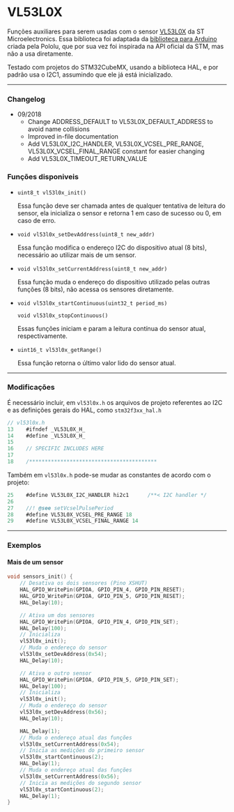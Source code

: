 # VL53L0X

Funções auxiliares para serem usadas com o sensor [VL53L0X](https://www.st.com/en/imaging-and-photonics-solutions/vl53l0x.html) da ST Microelectronics. Essa biblioteca foi adaptada da [biblioteca para Arduino](https://github.com/pololu/vl53l0x-arduino) criada pela Pololu, que por sua vez foi inspirada na API oficial da STM, mas não a usa diretamente.

Testado com projetos do STM32CubeMX, usando a biblioteca HAL, e por padrão usa o I2C1, assumindo que ele já está inicializado.

-------

### Changelog

* 09/2018
  * Change ADDRESS_DEFAULT to VL53L0X_DEFAULT_ADDRESS to avoid name collisions
  * Improved in-file documentation
  * Add VL53L0X_I2C_HANDLER, VL53L0X_VCSEL_PRE_RANGE, VL53L0X_VCSEL_FINAL_RANGE constant for easier changing
  * Add VL53L0X_TIMEOUT_RETURN_VALUE

### Funções disponiveis

* `uint8_t vl53l0x_init()`

  Essa função deve ser chamada antes de qualquer tentativa de leitura do sensor, ela inicializa o sensor e retorna 1 em caso de sucesso ou 0, em caso de erro.

* `void vl53l0x_setDevAddress(uint8_t new_addr)`

  Essa função modifica o endereço I2C do dispositivo atual (8 bits), necessário ao utilizar mais de um sensor.

* `void vl53l0x_setCurrentAddress(uint8_t new_addr)`

  Essa função muda o endereço do dispositivo utilizado pelas outras funções (8 bits), não acessa os sensores diretamente.

* `void vl53l0x_startContinuous(uint32_t period_ms)`

  `void vl53l0x_stopContinuous()`

  Essas funções iniciam e param a leitura contínua do sensor atual, respectivamente.

* `uint16_t vl53l0x_getRange()`

  Essa função retorna o último valor lido do sensor atual.

---------

### Modificações

É necessário incluir, em `vl53l0x.h` os arquivos de projeto referentes ao I2C e as definições gerais do HAL, como `stm32f3xx_hal.h`

```c
// vl53l0x.h
13    #ifndef _VL53L0X_H_
14    #define _VL53L0X_H_
15
16    // SPECIFIC INCLUDES HERE
17
18    /*****************************************
```

Também em `vl53l0x.h` pode-se mudar as constantes de acordo com o projeto:
```c
25    #define VL53L0X_I2C_HANDLER hi2c1      /**< I2C handler */
26
27    //! @see setVcselPulsePeriod
28    #define VL53L0X_VCSEL_PRE_RANGE 18
29    #define VL53L0X_VCSEL_FINAL_RANGE 14
```

-----------

### Exemplos

#### Mais de um sensor

```c
void sensors_init() {
    // Desativa os dois sensores (Pino XSHUT)
    HAL_GPIO_WritePin(GPIOA, GPIO_PIN_4, GPIO_PIN_RESET);
    HAL_GPIO_WritePin(GPIOA, GPIO_PIN_5, GPIO_PIN_RESET);
    HAL_Delay(10);

    // Ativa um dos sensores
    HAL_GPIO_WritePin(GPIOA, GPIO_PIN_4, GPIO_PIN_SET);
    HAL_Delay(100);
    // Inicializa
    vl53l0x_init();
    // Muda o endereço do sensor
    vl53l0x_setDevAddress(0x54);
    HAL_Delay(10);

    // Ativa o outro sensor
    HAL_GPIO_WritePin(GPIOA, GPIO_PIN_5, GPIO_PIN_SET);
    HAL_Delay(100);
    // Inicializa
    vl53l0x_init();
    // Muda o endereço do sensor
    vl53l0x_setDevAddress(0x56);
    HAL_Delay(10);

    HAL_Delay(1);
    // Muda o endereço atual das funções
    vl53l0x_setCurrentAddress(0x54);
    // Inicia as medições do primeiro sensor
    vl53l0x_startContinuous(2);
    HAL_Delay(1);
    // Muda o endereço atual das funções
    vl53l0x_setCurrentAddress(0x56);
    // Inicia as medições do segundo sensor
    vl53l0x_startContinuous(2);
    HAL_Delay(1);
}
```
